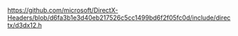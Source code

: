 https://github.com/microsoft/DirectX-Headers/blob/d6fa3b1e3d40eb217526c5cc1499bd6f2f05fc0d/include/directx/d3dx12.h